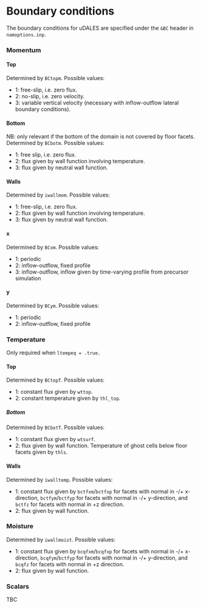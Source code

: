 # Boundary conditions

The boundary conditions for uDALES are specified under the `&BC` header in `namoptions.inp`.

### Momentum

#### Top

Determined by `BCtopm`. Possible values:

- 1: free-slip, i.e. zero flux.
- 2: no-slip, i.e. zero velocity.
- 3: variable vertical velocity (necessary with inflow-outflow lateral boundary conditions).

#### Bottom

NB: only relevant if the bottom of the domain is not covered by floor facets. Determined by `BCbotm`. Possible values:

- 1: free slip, i.e. zero flux.
- 2: flux given by wall function involving temperature.
- 3: flux given by neutral wall function.

#### Walls

Determined by `iwallmom`. Possible values:

- 1: free-slip, i.e. zero flux.
- 2: flux given by wall function involving temperature.
- 3: flux given by neutral wall function.

#### x

Determined by `BCxm`. Possible values:

- 1: periodic
- 2: inflow-outflow, fixed profile
- 3: inflow-outflow, inflow given by time-varying profile from precursor simulation

#### y

Determined by `BCym`. Possible values:

- 1: periodic
- 2: inflow-outflow, fixed profile

### Temperature

Only required when `ltempeq = .true.`

#### Top

Determined by `BCtopT`. Possible values:

- 1: constant flux given by `wttop`.
- 2: constant temperature given by `thl_top`.

##### Bottom

Determined by `BCbotT`. Possible values:

- 1: constant flux given by `wtsurf`.
- 2: flux given by wall function. Temperature of ghost cells below floor facets given by `thls`.

#### Walls

Determined by `iwalltemp`. Possible values:

- 1: constant flux given by `bctfxm`/`bctfxp` for facets with normal in -/+ x-direction, `bctfym`/`bctfyp` for facets with normal in -/+ y-direction, and `bctfz` for facets with normal in +z direction.
- 2: flux given by wall function.

### Moisture

Determined by `iwallmoist`. Possible values:

- 1: constant flux given by `bcqfxm`/`bcqfxp` for facets with normal in -/+ x-direction, `bcqfym`/`bctfyp` for facets with normal in -/+ y-direction, and `bcqfz` for facets with normal in +z direction.
- 2: flux given by wall function.

### Scalars

TBC
